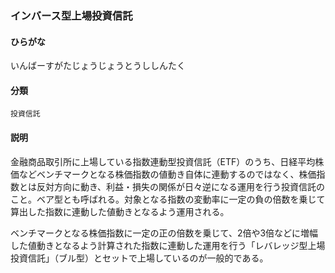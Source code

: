 <div style="display:none;">

## [あ行](securities-terms?id=あ行)

</div>

### インバース型上場投資信託

#### ひらがな

いんばーすがたじょうじょうとうししんたく

#### 分類

`投資信託`

#### 説明

金融商品取引所に上場している指数連動型投資信託（ETF）のうち、日経平均株価などベンチマークとなる株価指数の値動き自体に連動するのではなく、株価指数とは反対方向に動き、利益・損失の関係が日々逆になる運用を行う投資信託のこと。ベア型とも呼ばれる。対象となる指数の変動率に一定の負の倍数を乗じて算出した指数に連動した値動きとなるよう運用される。
 
ベンチマークとなる株価指数に一定の正の倍数を乗じて、2倍や3倍などに増幅した値動きとなるよう計算された指数に連動した運用を行う「レバレッジ型上場投資信託」（ブル型）とセットで上場しているのが一般的である。

<div style="display:none;">

## [か行](securities-terms?id=か行)
## [さ行](securities-terms?id=さ行)
## [た行](securities-terms?id=た行)
## [な行](securities-terms?id=な行)
## [は行](securities-terms?id=は行)
## [ま行](securities-terms?id=ま行)
## [や行](securities-terms?id=や行)
## [ら行](securities-terms?id=ら行)
## [わ行](securities-terms?id=わ行)
## [英数字・記号](securities-terms?id=英数字・記号)

</div>

